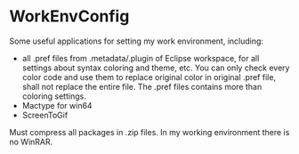 # WorkEnvConfig
Some useful applications for setting my work environment, including:

- all .pref files from .metadata/.plugin of Eclipse workspace, for all settings about syntax coloring and theme, etc. You can only check every color code and use them to replace original color in original .pref file, shall not replace the entire file. The .pref files contains more than coloring settings.
- Mactype for win64
- ScreenToGif

Must compress all packages in .zip files. In my working environment there is no WinRAR.
